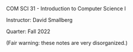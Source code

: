 COM SCI 31 - Introduction to Computer Science I

Instructor: David Smallberg

Quarter: Fall 2022


(Fair warning: these notes are very disorganized.)